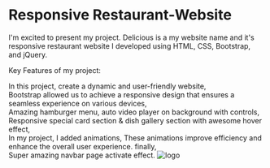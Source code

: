 # Responsive Restaurant-Website
 I'm excited to present my project. Delicious is a my website name and it's responsive restaurant website I developed using HTML, CSS, Bootstrap, and jQuery.

Key Features of my project:

In this project, create a dynamic and user-friendly website,<br> Bootstrap allowed us to achieve a responsive design that ensures a seamless experience on various devices,<br> Amazing hamburger menu, auto video player on background with controls, <br> Responsive special card section & dish gallery section with awesome hover effect,<br> In my project, I added animations, These animations improve efficiency and enhance the overall user experience. finally,<br> Super amazing navbar page activate effect. 
![logo](https://github.com/john-programmer-35/Restaurant-Website/blob/main/images/Delicioux%20Sample%20Page.png)

 
